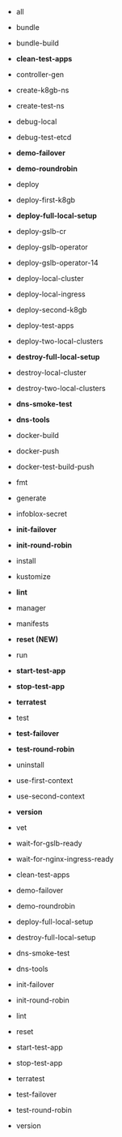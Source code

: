 


 - all
 - bundle
 - bundle-build
 - **clean-test-apps**
 - controller-gen
 - create-k8gb-ns
 - create-test-ns
 - debug-local
 - debug-test-etcd
 - **demo-failover**
 - **demo-roundrobin**
 - deploy
 - deploy-first-k8gb
 - **deploy-full-local-setup**
 - deploy-gslb-cr
 - deploy-gslb-operator
 - deploy-gslb-operator-14
 - deploy-local-cluster
 - deploy-local-ingress
 - deploy-second-k8gb
 - deploy-test-apps
 - deploy-two-local-clusters
 - **destroy-full-local-setup**
 - destroy-local-cluster
 - destroy-two-local-clusters
 - **dns-smoke-test**
 - **dns-tools**
 - docker-build
 - docker-push
 - docker-test-build-push
 - fmt
 - generate
 - infoblox-secret
 - **init-failover**
 - **init-round-robin**
 - install
 - kustomize
 - **lint**
 - manager
 - manifests
 - **reset (NEW)**
 - run
 - **start-test-app**
 - **stop-test-app**
 - **terratest**
 - test
 - **test-failover**
 - **test-round-robin**
 - uninstall
 - use-first-context
 - use-second-context
 - **version**
 - vet
 - wait-for-gslb-ready
 - wait-for-nginx-ingress-ready




 - clean-test-apps
 - demo-failover
 - demo-roundrobin
 - deploy-full-local-setup
 - destroy-full-local-setup
 - dns-smoke-test
 - dns-tools
 - init-failover
 - init-round-robin
 - lint
 - reset
 - start-test-app
 - stop-test-app
 - terratest
 - test-failover
 - test-round-robin
 - version

